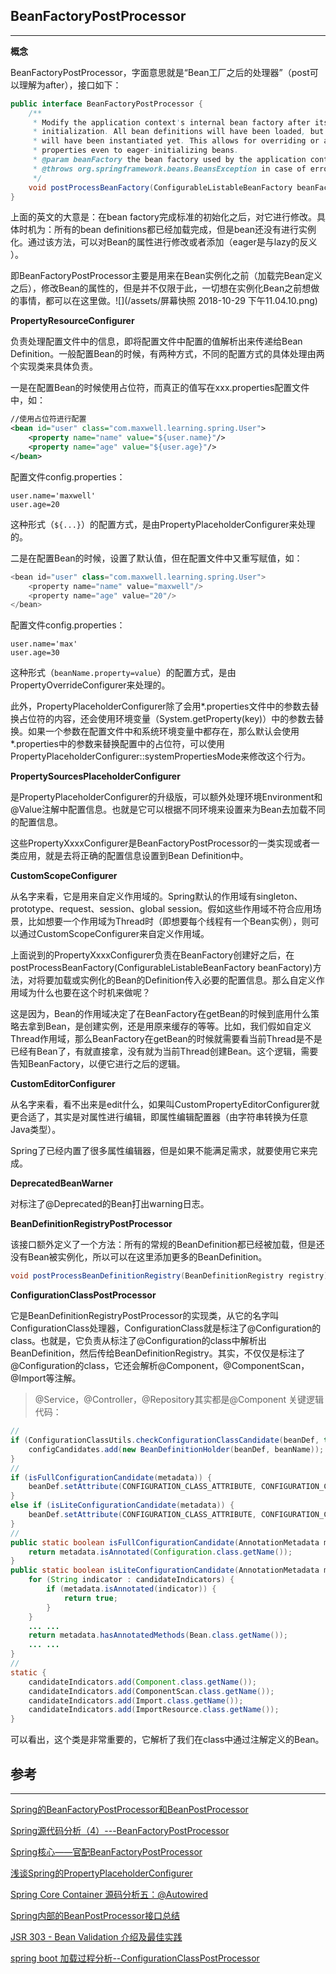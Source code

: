 ## **BeanFactoryPostProcessor**

---

**概念**

BeanFactoryPostProcessor，字面意思就是“Bean工厂之后的处理器”（post可以理解为after），接口如下：

```java
public interface BeanFactoryPostProcessor {
    /**
     * Modify the application context's internal bean factory after its standard
     * initialization. All bean definitions will have been loaded, but no beans
     * will have been instantiated yet. This allows for overriding or adding
     * properties even to eager-initializing beans.
     * @param beanFactory the bean factory used by the application context
     * @throws org.springframework.beans.BeansException in case of errors
     */
    void postProcessBeanFactory(ConfigurableListableBeanFactory beanFactory) throws BeansException;
}
```

上面的英文的大意是：在bean factory完成标准的初始化之后，对它进行修改。具体时机为：所有的bean definitions都已经加载完成，但是bean还没有进行实例化。通过该方法，可以对Bean的属性进行修改或者添加（eager是与lazy的反义 ）。

即BeanFactoryPostProcessor主要是用来在Bean实例化之前（加载完Bean定义之后），修改Bean的属性的，但是并不仅限于此，一切想在实例化Bean之前想做的事情，都可以在这里做。![](/assets/屏幕快照 2018-10-29 下午11.04.10.png)

**PropertyResourceConfigurer**

负责处理配置文件中的信息，即将配置文件中配置的值解析出来传递给Bean Definition。一般配置Bean的时候，有两种方式，不同的配置方式的具体处理由两个实现类来具体负责。

一是在配置Bean的时候使用占位符，而真正的值写在xxx.properties配置文件中，如：

```xml
//使用占位符进行配置
<bean id="user" class="com.maxwell.learning.spring.User">
    <property name="name" value="${user.name}"/>
    <property name="age" value="${user.age}"/>
</bean>
```

配置文件config.properties：

```
user.name='maxwell'
user.age=20
```

这种形式（`${...}`）的配置方式，是由PropertyPlaceholderConfigurer来处理的。

二是在配置Bean的时候，设置了默认值，但在配置文件中又重写赋值，如：

```java
<bean id="user" class="com.maxwell.learning.spring.User">
    <property name="name" value="maxwell"/>
    <property name="age" value="20"/>
</bean>
```

配置文件config.properties：

```
user.name='max'
user.age=30
```

这种形式（`beanName.property=value`）的配置方式，是由PropertyOverrideConfigurer来处理的。

此外，PropertyPlaceholderConfigurer除了会用\*.properties文件中的参数去替换占位符的内容，还会使用环境变量（System.getProperty\(key\)）中的参数去替换。如果一个参数在配置文件中和系统环境变量中都存在，那么默认会使用\*.properties中的参数来替换配置中的占位符，可以使用PropertyPlaceholderConfigurer::systemPropertiesMode来修改这个行为。

**PropertySourcesPlaceholderConfigurer**

是PropertyPlaceholderConfigurer的升级版，可以额外处理环境Environment和@Value注解中配置信息。也就是它可以根据不同环境来设置来为Bean去加载不同的配置信息。

这些PropertyXxxxConfigurer是BeanFactoryPostProcessor的一类实现或者一类应用，就是去将正确的配置信息设置到Bean Definition中。

**CustomScopeConfigurer**

从名字来看，它是用来自定义作用域的。Spring默认的作用域有singleton、prototype、request、session、global session。假如这些作用域不符合应用场景，比如想要一个作用域为Thread时（即想要每个线程有一个Bean实例），则可以通过CustomScopeConfigurer来自定义作用域。

上面说到的PropertyXxxxConfigurer负责在BeanFactory创建好之后，在postProcessBeanFactory\(ConfigurableListableBeanFactory beanFactory\)方法，对将要加载或实例化的Bean的Definition传入必要的配置信息。那么自定义作用域为什么也要在这个时机来做呢？

这是因为，Bean的作用域决定了在BeanFactory在getBean的时候到底用什么策略去拿到Bean，是创建实例，还是用原来缓存的等等。比如，我们假如自定义Thread作用域，那么BeanFactory在getBean的时候就需要看当前Thread是不是已经有Bean了，有就直接拿，没有就为当前Thread创建Bean。这个逻辑，需要告知BeanFactory，以便它进行之后的逻辑。

**CustomEditorConfigurer**

从名字来看，看不出来是edit什么，如果叫CustomPropertyEditorConfigurer就更合适了，其实是对属性进行编辑，即属性编辑配置器（由字符串转换为任意Java类型）。

Spring了已经内置了很多属性编辑器，但是如果不能满足需求，就要使用它来完成。

**DeprecatedBeanWarner**

对标注了@Deprecated的Bean打出warning日志。

**BeanDefinitionRegistryPostProcessor**

该接口额外定义了一个方法：所有的常规的BeanDefinition都已经被加载，但是还没有Bean被实例化，所以可以在这里添加更多的BeanDefinition。

```java
void postProcessBeanDefinitionRegistry(BeanDefinitionRegistry registry)
```

**ConfigurationClassPostProcessor**

它是BeanDefinitionRegistryPostProcessor的实现类，从它的名字叫ConfigurationClass处理器，ConfigurationClass就是标注了@Configuration的class。也就是，它负责从标注了@Configuration的class中解析出BeanDefinition，然后传给BeanDefinitionRegistry。其实，不仅仅是标注了@Configuration的class，它还会解析@Component，@ComponentScan，@Import等注解。

> @Service，@Controller，@Repository其实都是@Component
关键逻辑代码：

```java
//
if (ConfigurationClassUtils.checkConfigurationClassCandidate(beanDef, this.metadataReaderFactory)) {
	configCandidates.add(new BeanDefinitionHolder(beanDef, beanName));
}
//
if (isFullConfigurationCandidate(metadata)) {
	beanDef.setAttribute(CONFIGURATION_CLASS_ATTRIBUTE, CONFIGURATION_CLASS_FULL);
}
else if (isLiteConfigurationCandidate(metadata)) {
	beanDef.setAttribute(CONFIGURATION_CLASS_ATTRIBUTE, CONFIGURATION_CLASS_LITE);
}
//
public static boolean isFullConfigurationCandidate(AnnotationMetadata metadata) {
	return metadata.isAnnotated(Configuration.class.getName());
}
public static boolean isLiteConfigurationCandidate(AnnotationMetadata metadata) {
	for (String indicator : candidateIndicators) {
		if (metadata.isAnnotated(indicator)) {
			return true;
		}
	}
	... ... 	
	return metadata.hasAnnotatedMethods(Bean.class.getName());
	... ...
}
//
static {
	candidateIndicators.add(Component.class.getName());
	candidateIndicators.add(ComponentScan.class.getName());
	candidateIndicators.add(Import.class.getName());
	candidateIndicators.add(ImportResource.class.getName());
}
```

可以看出，这个类是非常重要的，它解析了我们在class中通过注解定义的Bean。

## 参考

---

[Spring的BeanFactoryPostProcessor和BeanPostProcessor](https://blog.csdn.net/caihaijiang/article/details/35552859)

[Spring源代码分析（4）---BeanFactoryPostProcessor  ](https://blog.csdn.net/turkeyzhou/article/details/2915438?utm_source=blogxgwz0)

[Spring核心——官配BeanFactoryPostProcessor](https://my.oschina.net/chkui/blog/1854771)

[浅谈Spring的PropertyPlaceholderConfigurer](https://blog.csdn.net/qq_26222859/article/details/51104582?utm_source=blogxgwz0)

[Spring Core Container 源码分析五：@Autowired](https://www.shangyang.me/2017/04/05/spring-core-container-sourcecode-analysis-annotation-autowired/)

[Spring内部的BeanPostProcessor接口总结          ](https://fangjian0423.github.io/2017/06/20/spring-bean-post-processor/)

[JSR 303 - Bean Validation 介绍及最佳实践                        ](https://www.ibm.com/developerworks/cn/java/j-lo-jsr303/index.html)

[spring boot 加载过程分析--ConfigurationClassPostProcessor  
](https://juejin.im/post/5b51861e5188251b166ef991)
